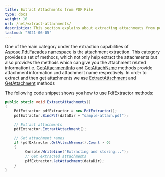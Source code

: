 ```yaml
---
title: Extract Attachments from PDF File
type: docs
weight: 10
url: /net/extract-attachments/
description: This section explains about extracting attachments from pdf with PdfExtractor class.
lastmod: "2021-06-05"
---
```


One of the main category under the extraction capabilities of [Aspose.Pdf.Facades namespace](https://reference.aspose.com/pdf/net/aspose.pdf.facades) is the attachment extraction. This category provides a set of methods, which not only help extract the attachments but also provides the methods which can give you the attachment related information i.e. [GetAttachmentInfo](https://reference.aspose.com/pdf/net/aspose.pdf.facades/pdfextractor/methods/getattachmentinfo) and [GetAttachName](https://reference.aspose.com/pdf/net/aspose.pdf.facades/pdfextractor/methods/getattachnames) methods provide attachment information and attachment name respectively. In order to extract and then get attachments we use [ExtractAttachment](https://reference.aspose.com/pdf/net/aspose.pdf.facades/pdfextractor/methods/extractattachment) and [GetAttachment](https://reference.aspose.com/pdf/net/aspose.pdf.facades/pdfextractor/methods/getattachment) methods.

The following code snippet shows you how to use PdfExtractor methods:

```csharp
public static void ExtractAttachments()
{
    PdfExtractor pdfExtractor = new PdfExtractor();
    pdfExtractor.BindPdf(dataDir + "sample-attach.pdf");

    // Extract attachments
    pdfExtractor.ExtractAttachment();

    // Get attachment names
    if (pdfExtractor.GetAttachNames().Count > 0)
    {
         Console.WriteLine("Extracting and storing...");
         // Get extracted attachments
         pdfExtractor.GetAttachment(dataDir);
    }
}
```
